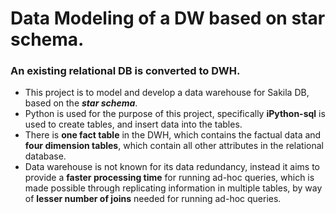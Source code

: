 # Data Modeling of a DW based on star schema. 
### An existing relational DB is converted to DWH. 

- This project is to model and develop a data warehouse for Sakila DB, based on the ***star schema***. <br/> 
- Python is used for the purpose of this project, specifically **iPython-sql** is used to create tables, and insert data into the tables. <br/>
- There is **one fact table** in the DWH, which contains the factual data and **four dimension tables**, which contain all other attributes in the relational database. <br/> 
- Data warehouse is not known for its data redundancy, instead it aims to provide a **faster processing time** for running ad-hoc queries, 
which is made possible through replicating information in multiple tables, by way of **lesser number of joins** needed for running ad-hoc queries. 
